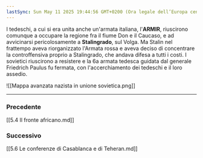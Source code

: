 ```yaml
---
lastSync: Sun May 11 2025 19:44:56 GMT+0200 (Ora legale dell’Europa centrale)
---
```

I tedeschi, a cui si era unita anche un'armata italiana, l'**ARMIR**, riuscirono comunque a occupare la regione fra il fiume Don e il Caucaso, e ad avvicinarsi pericolosamente a **Stalingrado**, sul Volga.
Ma Stalin nel frattempo aveva riorganizzato l'Armata rossa e aveva deciso di concentrare la controffensiva proprio a Stalingrado, che andava difesa a tutti i costi. I sovietici riuscirono a resistere e la 6a armata tedesca guidata dal generale Friedrich Paulus fu fermata, con l'accerchiamento dei tedeschi e il loro assedio.

![[Mappa avanzata nazista in unione sovietica.png]]


---
### Precedente
[[5.4 Il fronte africano.md]]

### Successivo
[[5.6 Le conferenze di Casablanca e di Teheran.md]]